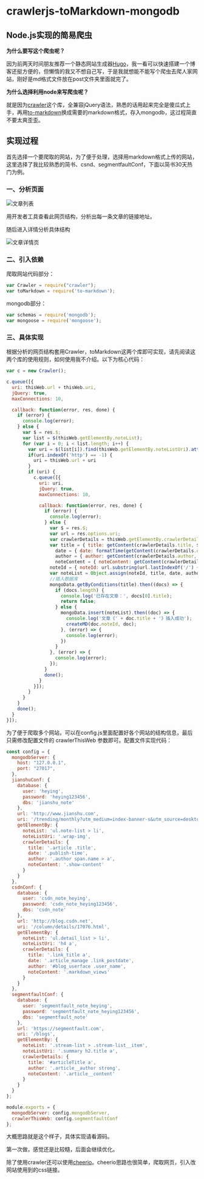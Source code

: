 # crawlerjs-toMarkdown-mongodb

## Node.js实现的简易爬虫 ##

**为什么要写这个爬虫呢？**

因为前两天时间朋友推荐一个静态网站生成器[Hugo](http://gohugo.io/ "hugo")，我一看可以快速搭建一个博客还挺方便的，但懒惰的我又不想自己写，于是我就想能不能写个爬虫去爬人家网站，刚好是md格式文件放在post文件夹里面就完了。

**为什么选择利用node来写爬虫呢？**

就是因为[crawler](https://github.com/bda-research/node-crawler)这个库，全兼容jQuery语法，熟悉的话用起来完全是傻瓜式上手，再用[to-markdown](https://github.com/domchristie/to-markdown)换成需要的markdown格式，存入mongodb，这过程简直不要太爽歪歪。

## 实现过程

首先选择一个要爬取的网站，为了便于处理，选择用markdown格式上传的网站，这里选择了我比较熟悉的简书、csnd、segmentfaultConf，下面以简书30天热门为例。

### 一、分析页面

![文章列表](http://note.youdao.com/yws/public/resource/e68b3209868e4fe0704590f4f9bdd008/xmlnote/WEBRESOURCE422467f8dd23d91255b76ca8b3a61dab/591)

用开发者工具查看此网页结构，分析出每一条文章的链接地址。

随后进入详情分析具体结构

![文章详情页](http://note.youdao.com/yws/public/resource/e68b3209868e4fe0704590f4f9bdd008/xmlnote/WEBRESOURCEd07dbed2cb5d1d05c1029dab393dfa44/593)
### 二、引入依赖

爬取网站代码部分：

```javascript
var Crawler = require("crawler");
var toMarkdown = require('to-markdown');
```

mongodb部分：

```javascript
var schemas = require('mongodb');
var mongoose = require('mongoose');
```

### 三、具体实现

根据分析的网页结构套用Crawler，toMarkdown这两个库即可实现，请先阅读这两个库的使用规则，如何使用我不介绍。以下为核心代码：

```javascript
var c = new Crawler();

c.queue([{
  uri: thisWeb.url + thisWeb.uri,
  jQuery: true,
  maxConnections: 10,

  callback: function(error, res, done) {
    if (error) {
      console.log(error);
    } else {
      var $ = res.$;
      var list = $(thisWeb.getElementBy.noteList);
      for (var i = 0; i < list.length; i++) {
        var uri = $(list[i]).find(thisWeb.getElementBy.noteListUri).attr('href');
        if(uri.indexOf('http') == -1) {
          uri = thisWeb.url + uri
        }
        if (uri) {
          c.queue([{
            uri: uri,
            jQuery: true,
            maxConnections: 10,

            callback: function(error, res, done) {
              if (error) {
                console.log(error);
              } else {
                var $ = res.$;
                var url = res.options.uri;
                var crawlerDetails = thisWeb.getElementBy.crawlerDetails;
                var title = { title: getContent(crawlerDetails.title, $) };
                  date = { date: formatTime(getContent(crawlerDetails.date, $), /\*/g) },
                  author = { author: getContent(crawlerDetails.author, $) },
                  noteContent = { noteContent: getContent(crawlerDetails.noteContent, $, /(<([^>]+)>)/g) },
                noteId = { noteId: url.substring(url.lastIndexOf('/') + 1) };
                var noteList = Object.assign(noteId, title, date, author, noteContent);
                //插入数据库
                mongoData.getByConditions(title).then((docs) => {
                  if (docs.length) {
                    console.log('已存在文章：', docs[0].title);
                    return false;
                  } else {
                    mongoData.insert(noteList).then((doc) => {
                      console.log('文章《' + doc.title + '》插入成功');
                      createMD(doc.noteId, doc);
                    }, (error) => {
                      console.log(error);
                    })
                  }
                }, (error) => {
                  console.log(error);
                });
              }
              done();
            }
          }]);
        }
      }
    }
    done();
  }
}]);
```


为了便于爬取多个网站，可以在config.js里面配置好各个网站的结构信息，最后只需修改配置文件的 crawlerThisWeb 参数即可。配置文件实现代码：
```javascript
const config = {
  mongodbServer: {
    host: "127.0.0.1",
    port: "27017",
  },
  jianshuConf: {
    database: {
      user: 'heying',
      password: 'heying123456',
      dbs: 'jianshu_note'
    },
    url: 'http://www.jianshu.com',
    uri: '/trending/monthly?utm_medium=index-banner-s&utm_source=desktop', //简书30日热门
    getElementBy: {
      noteList: 'ul.note-list > li',
      noteListUri: '.wrap-img',
      crawlerDetails: {
        title: '.article .title',
        date: '.publish-time',
        author: '.author span.name > a',
        noteContent: '.show-content'
      }
    }
  },
  csdnConf: {
    database: {
      user: 'csdn_note_heying',
      password: 'csdn_note_heying123456',
      dbs: 'csdn_note'
    },
    url: 'http://blog.csdn.net',
    uri: '/column/details/17076.html',
    getElementBy: {
      noteList: 'ul.detail_list > li',
      noteListUri: 'h4 a',
      crawlerDetails: {
        title: '.link_title a',
        date: '.article_manage .link_postdate',
        author: '#blog_userface .user_name',
        noteContent: '.markdown_views'
      }
    }
  },
  segmentfaultConf: {
    database: {
      user: 'segmentfault_note_heying',
      password: 'segmentfault_note_heying123456',
      dbs: 'segmentfault_note'
    },
    url: 'https://segmentfault.com',
    uri: '/blogs',
    getElementBy: {
      noteList: '.stream-list > .stream-list__item',
      noteListUri: '.summary h2.title a',
      crawlerDetails: {
        title: '#articleTitle a',
        author: '.article__author strong',
        noteContent: '.article__content'
      }
    }
  }
};

module.exports = {
  mongodbServer: config.mongodbServer,
  crawlerThisWeb: config.segmentfaultConf
};
```
大概思路就是这个样子，具体实现请看源码。

第一次做，感觉还是比较糙，后面会继续优化。

除了使用crawler还可以使用[cheerio](https://github.com/cheeriojs/cheerio)。cheerio思路也很简单，爬取网页，引入改网站使用到的css链接。
